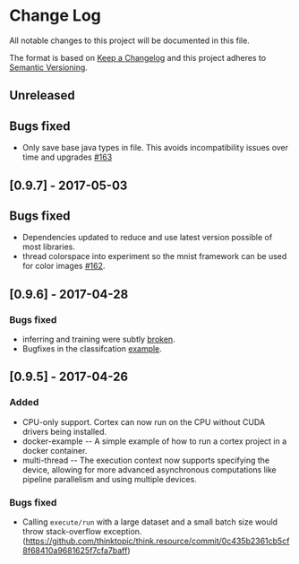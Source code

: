 # Change Log
All notable changes to this project will be documented in this file.

The format is based on [Keep a Changelog](http://keepachangelog.com/)
and this project adheres to [Semantic Versioning](http://semver.org/).

## Unreleased
## Bugs fixed
- Only save base java types in file.  This avoids incompatibility issues over time and upgrades [#163](https://github.com/thinktopic/cortex/pull/163)

## [0.9.7] - 2017-05-03
## Bugs fixed
- Dependencies updated to reduce and use latest version possible of most libraries.
- thread colorspace into experiment so the mnist framework can be used for color images [#162](https://github.com/thinktopic/cortex/pull/162).


## [0.9.6] - 2017-04-28
### Bugs fixed
- inferring and training were subtly [broken](https://github.com/thinktopic/cortex/pull/161).
- Bugfixes in the classifcation [example](https://github.com/thinktopic/cortex/pull/159).


## [0.9.5] - 2017-04-26
### Added
- CPU-only support. Cortex can now run on the CPU without CUDA drivers being installed.
- docker-example -- A simple example of how to run a cortex project in a docker container.
- multi-thread -- The execution context now supports specifying the device, allowing for more advanced asynchronous computations like pipeline parallelism and using multiple devices.

### Bugs fixed
- Calling `execute/run` with a large dataset and a small batch size would throw stack-overflow exception. (https://github.com/thinktopic/think.resource/commit/0c435b2361cb5cf8f68410a9681625f7cfa7baff)
